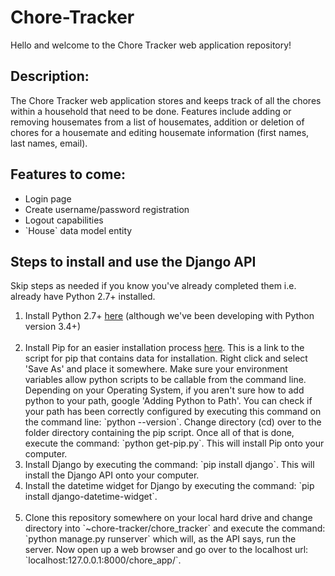 # Chore-Tracker

Hello and welcome to the Chore Tracker web application repository!

<h2>Description:</h2>
The Chore Tracker web application stores and keeps track of all the chores within a household
that need to be done. Features include adding or removing housemates from a list of housemates,
addition or deletion of chores for a housemate and editing housemate information (first names, last names, email).

<h2>Features to come:</h2>
<ul>
	<li>Login page</li>
	<li>Create username/password registration</li>
	<li>Logout capabilities</li>
	<li>`House` data model entity</li>
</ul>

<h2>Steps to install and use the Django API</h2>
Skip steps as needed if you know you've already completed them i.e. already have Python 2.7+ installed.
<ol>
	<li>Install Python 2.7+ <a href='https://www.python.org/downloads/'>here</a> (although we've been developing with Python version 3.4+) </li></br>
	<li>Install Pip for an easier installation process <a href='https://bootstrap.pypa.io/get-pip.py'>here</a>. This is
		a link to the script for pip that contains data for installation. Right click and select 'Save As' and place it somewhere. 
		Make sure your environment variables allow python scripts to be callable from the command line. Depending on your Operating System,
		if you aren't sure how to add python to your path, google 'Adding Python to Path'. You can check if your path has been correctly 
		configured by executing this command on the command line: `python --version`. Change directory (cd) over to the folder directory 
		containing the pip script. Once all of that is done, execute the command:
		`python get-pip.py`. This will install Pip onto your computer.</li>
	<li>Install Django by executing the command: `pip install django`. This will install the Django API onto your computer.</li>
	<li>Install the datetime widget for Django by executing the command: `pip install django-datetime-widget`.</li></br>
	<li>Clone this repository somewhere on your local hard drive and change directory into `~chore-tracker/chore_tracker` and execute 
		the command: `python manage.py runserver` which will, as the API says, run the server. Now open up a web browser and go over to the localhost url: `localhost:127.0.0.1:8000/chore_app/`.</li>
</ol>
